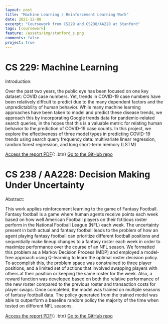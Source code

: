 ```yaml
---
layout: post
title: "Machine Learning / Reinforcement Learning Work"
date: 2021-12-08
excerpt: "Coursework from CS229 and CS238/AA228 at Stanford"
tags: [coursework]
feature: /assets/img/stanford_s.png
comments: false
project: true
---
```


# CS 229: Machine Learning

Introduction:

Over the past two years, the public eye has been focused on one key dataset: COVID case numbers. Yet, trends in COVID-19 case numbers have been relatively diffcult to predict due to the many dependent factors and the unpredictability of human behavior. While many machine learning approaches have been taken to model and predict these disease trends, we approach this by incorporating Google trends data for pandemic-related search queries, in the hopes that this is a valuable metric for relating human behavior to the prediction of COVID-19 case counts. In this project, we explore the effectiveness of three model types in predicting COVID-19 trends using search query frequency data: multivariate linear regression, random forest regression, and long short-term memory (LSTM)

[Access the report PDF](/pdfs/CS229report.pdf){: .btn}
[Go to the GitHub repo](https://github.com/danielpmorton/CS229_FinalProject)


# CS 238 / AA228: Decision Making Under Uncertainty

Abstract:

This work applies reinforcement learning to the game of Fantasy Football. Fantasy football is a game where human agents receive points each week based on how well American Football players on their fctitious roster perform in the National Football League (NFL) each week. The uncertainty present in both actual and fantasy football leads to the problem of how an agent playing fantasy football can prioritize diﬀerent football positions and sequentially make lineup changes to a fantasy roster each week in order to maximize performance over the course of an NFL season. We formatted this problem as a Markov Decision Process (MDP) and employed a model-free approach using Q-learning to learn the optimal roster decision policy. To accomplish this, the problem space was constrained to three player positions, and a limited set of actions that involved swapping players with others at their position or keeping the same roster for the week. Also, a reward function was developed based on both the relative performance of the new roster compared to the previous roster and transaction costs for player swaps. Once completed, the model was trained on multiple seasons of fantasy football data. The policy generated from the trained model was able to outperform a baseline random policy the majority of the time when tested on diﬀerent NFL seasons.

[Access the report PDF](/pdfs/AA228report.pdf){: .btn}
[Go to the GitHub repo](https://github.com/danielpmorton/AA228-Final-Project)
